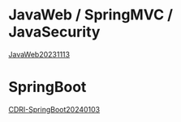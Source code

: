 # JavaWeb / SpringMVC / JavaSecurity
<a href="https://github.com/vincenttuan/JavaWeb20231113">JavaWeb20231113</a>

# SpringBoot
<a href="https://github.com/vincenttuan/CDRI-SpringBoot20240103">CDRI-SpringBoot20240103</a>

